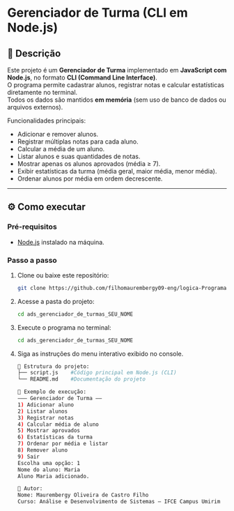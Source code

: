 # Gerenciador de Turma (CLI em Node.js)

## 📌 Descrição
Este projeto é um **Gerenciador de Turma** implementado em **JavaScript com Node.js**, no formato **CLI (Command Line Interface)**.  
O programa permite cadastrar alunos, registrar notas e calcular estatísticas diretamente no terminal.  
Todos os dados são mantidos **em memória** (sem uso de banco de dados ou arquivos externos).

Funcionalidades principais:
- Adicionar e remover alunos.
- Registrar múltiplas notas para cada aluno.
- Calcular a média de um aluno.
- Listar alunos e suas quantidades de notas.
- Mostrar apenas os alunos aprovados (média ≥ 7).
- Exibir estatísticas da turma (média geral, maior média, menor média).
- Ordenar alunos por média em ordem decrescente.

---

## ⚙️ Como executar

### Pré-requisitos
- [Node.js](https://nodejs.org/) instalado na máquina.

### Passo a passo
1. Clone ou baixe este repositório:
   ```bash
   git clone https://github.com/filhomaurembergy09-eng/logica-Programacao.git
2. Acesse a pasta do projeto:
    ```bash
    cd ads_gerenciador_de_turmas_SEU_NOME
3. Execute o programa no terminal: 
    ```bash
    cd ads_gerenciador_de_turmas_SEU_NOME
4. Siga as instruções do menu interativo exibido no console.
    ```bash
    📂 Estrutura do projeto:
    ├── script.js    #Código principal em Node.js (CLI)
    └── README.md    #Documentação do projeto

    📸 Exemplo de execução:
    ——— Gerenciador de Turma ——
    1) Adicionar aluno
    2) Listar alunos
    3) Registrar notas
    4) Calcular média de aluno
    5) Mostrar aprovados
    6) Estatísticas da turma
    7) Ordenar por média e listar
    8) Remover aluno
    9) Sair
    Escolha uma opção: 1
    Nome do aluno: Maria
    Aluno Maria adicionado.

    👤 Autor:
    Nome: Maurembergy Oliveira de Castro Filho
    Curso: Análise e Desenvolvimento de Sistemas — IFCE Campus Umirim